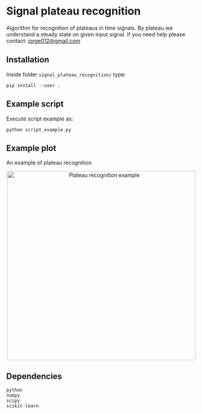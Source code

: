 Signal plateau recognition
==========================

Algorithm for recognition of plateaus in time signals. By plateau we understand a steady state on given input signal.
If you need help please contact: jorge012@gmail.com

## Installation

Inside folder `signal_plateau_recognition/` type:

    pip install --user .

## Example script

Execute script example as:

    python script_example.py

## Example plot

An example of plateau recognition

<p align="center">
<img align="middle" src="https://github.com/jmoralesFusion/signal_plateau_recognition/blob/master/example_figures/example_result.png" width="500" alt="Plateau recognition example"/>
</p>

## Dependencies

    python
    numpy
    scipy
    scikit-learn
